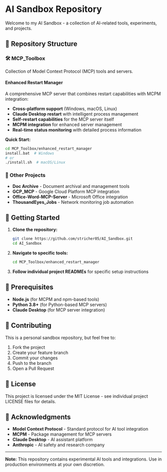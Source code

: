 # AI Sandbox Repository

Welcome to my AI Sandbox - a collection of AI-related tools, experiments, and projects.

## 📁 Repository Structure

### 🛠️ MCP_Toolbox
Collection of Model Context Protocol (MCP) tools and servers.

#### Enhanced Restart Manager
A comprehensive MCP server that combines restart capabilities with MCPM integration:
- **Cross-platform support** (Windows, macOS, Linux)
- **Claude Desktop restart** with intelligent process management
- **Self-restart capabilities** for the MCP server itself
- **MCPM integration** for enhanced server management
- **Real-time status monitoring** with detailed process information

**Quick Start:**
```bash
cd MCP_Toolbox/enhanced_restart_manager
install.bat  # Windows
# or
./install.sh  # macOS/Linux
```

### 📁 Other Projects
- **Doc Archive** - Document archival and management tools
- **GCP_MCP** - Google Cloud Platform MCP integration
- **Office-Word-MCP-Server** - Microsoft Office integration
- **ThousandEyes_Jobs** - Network monitoring job automation

## 🚀 Getting Started

1. **Clone the repository:**
   ```bash
   git clone https://github.com/stricher05/AI_Sandbox.git
   cd AI_Sandbox
   ```

2. **Navigate to specific tools:**
   ```bash
   cd MCP_Toolbox/enhanced_restart_manager
   ```

3. **Follow individual project READMEs** for specific setup instructions

## 🔧 Prerequisites

- **Node.js** (for MCPM and npm-based tools)
- **Python 3.8+** (for Python-based MCP servers)
- **Claude Desktop** (for MCP server integration)

## 🤝 Contributing

This is a personal sandbox repository, but feel free to:
1. Fork the project
2. Create your feature branch
3. Commit your changes
4. Push to the branch
5. Open a Pull Request

## 📄 License

This project is licensed under the MIT License - see individual project LICENSE files for details.

## 🙏 Acknowledgments

- **Model Context Protocol** - Standard protocol for AI tool integration
- **MCPM** - Package management for MCP servers
- **Claude Desktop** - AI assistant platform
- **Anthropic** - AI safety and research company

---

**Note:** This repository contains experimental AI tools and integrations. Use in production environments at your own discretion.
